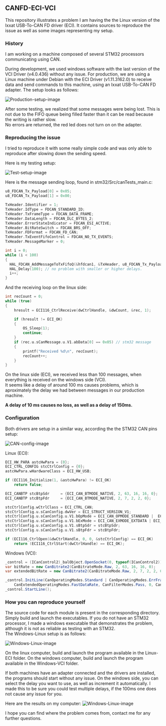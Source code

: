 ## CANFD-ECI-VCI

This repository illustrates a problem I am having the the Linux version of the Ixxat USB-To-CAN FD driver (ECI).
It contains sources to reproduce the issue as well as some images representing my setup.

### History
I am working on a machine composed of several STM32 processors communicating using CAN.

During development, we used windows software with the last version of the VCI Driver (v4.0.436) without any issue.
For production, we are using a Linux machine under Debian with the ECI Driver (v1.11.3162.0) to receive data and send commands to this machine, using an Ixxat USB-To-CAN FD adapter.
The setup looks as follows:

![Production-setup-image](/Images/Ixxat-support-Production-setup.png)

After some testing, we realized that some messages were being lost. This is not due to the FIFO queue being filled faster than it can be read because the writing is rather slow.  
No errors are returned, the red led does not turn on on the adapter.


### Reproducing the issue
I tried to reproduce it with some really simple code and was only able to reproduce after slowing down the sending speed.

Here is my testing setup:  

![Test-setup-image](/Images/Ixxat-support-STM32-Windows-Linux-tests.png)


Here is the message sending loop, found in stm32/Src/canTests_main.c:
````c
u8_FDCAN_Tx_Payload[0] = 0x05;
u8_FDCAN_Tx_Payload[1] = 0x00;

TxHeader.Identifier = 1;
TxHeader.IdType = FDCAN_STANDARD_ID;
TxHeader.TxFrameType = FDCAN_DATA_FRAME;
TxHeader.DataLength = FDCAN_DLC_BYTES_2;
TxHeader.ErrorStateIndicator = FDCAN_ESI_ACTIVE;
TxHeader.BitRateSwitch = FDCAN_BRS_OFF;
TxHeader.FDFormat = FDCAN_FD_CAN;
TxHeader.TxEventFifoControl = FDCAN_NO_TX_EVENTS;
TxHeader.MessageMarker = 0;

int i = 0;
while (i < 100)
{
  HAL_FDCAN_AddMessageToTxFifoQ(&hfdcan1, &TxHeader, u8_FDCAN_Tx_Payload);
  HAL_Delay(100); // no problem with smaller or higher delays.
  i++;
}
````

And the receiving loop on the linux side:
````c
int recCount = 0;
while (true)
{
    hresult = ECI116_CtrlReceive(dwCtrlHandle, &dwCount, &rec, 1);

    if (hresult != ECI_OK)
    {
        OS_Sleep(1);
        continue;
    }
    if (rec.u.sCanMessage.u.V1.abData[0] == 0x05) // stm32 message
    {
        printf("Received %d\n", recCount);
        recCount++;
    }
}
````

On the linux side (ECI), we received less than 100 messages, when everything is received on the windows side (VCI).  
It seems like a delay of around 100 ms causes problems, which is aproximately the delay we had between messages in our production machine.  

__A delay of 10 ms causes no loss, as well as a delay of 150ms.__

### Configuration
Both drivers are setup in a similar way, according the the STM32 CAN pins setup:

![CAN-config-image](/Images/CAN-config.png)

Linux (ECI):
````c
ECI_HW_PARA astcHwPara = {0};
ECI_CTRL_CONFIG stcCtrlConfig = {0};
astcHwPara.wHardwareClass = ECI_HW_USB;

if (ECI116_Initialize(1, &astcHwPara) != ECI_OK)
    return false;

ECI_CANBTP stcBtpSdr     = {ECI_CAN_BTMODE_NATIVE, 2, 63, 16, 16, 0};
ECI_CANBTP stcBtpFdr     = {ECI_CAN_BTMODE_NATIVE, 2, 7, 2, 2, 0};

stcCtrlConfig.wCtrlClass = ECI_CTRL_CAN;
stcCtrlConfig.u.sCanConfig.dwVer = ECI_STRUCT_VERSION_V1;
stcCtrlConfig.u.sCanConfig.u.V1.bOpMode = ECI_CAN_OPMODE_STANDARD |  ECI_CAN_OPMODE_ERRFRAME;
stcCtrlConfig.u.sCanConfig.u.V1.bExMode = ECI_CAN_EXMODE_EXTDATA | ECI_CAN_EXMODE_FASTDATA | ECI_CAN_EXMODE_ISOFD;
stcCtrlConfig.u.sCanConfig.u.V1.sBtpSdr = stcBtpSdr;
stcCtrlConfig.u.sCanConfig.u.V1.sBtpFdr = stcBtpFdr;

if (ECI116_CtrlOpen(&dwCtrlHandle, 0, 0, &stcCtrlConfig) == ECI_OK)
    return (ECI116_CtrlStart(dwCtrlHandle) == ECI_OK);
````

Windows (VCI):
````C#
_control = (ICanControl2)_balObject.OpenSocket(0, typeof(ICanControl2));
var bitRate = new CanBitrate2(CanBitrateMode.Raw, 2, 63, 16, 16, 0);
var extendedBitRate = new CanBitrate2(CanBitrateMode.Raw, 2, 7, 2, 2, 0);

_control.InitLine(CanOperatingModes.Standard | CanOperatingModes.ErrFrame,
    CanExtendedOperatingModes.FastDataRate, CanFilterModes.Pass, 0, CanFilterModes.Pass, 0, bitRate, extendedBitRate);
_control.StartLine();
````

### How you can reproduce yourself

The source code for each module is present in the corresponding directory. Simply build and launch the executables.
If you do not have an STM32 processor, I made a windows executable that demonstrates the problem, although it is not as reliable as testing with an STM32.  
The Windows-Linux setup is as follows:

![Windows-Linux-image](/Images/Ixxat-support-Windows-Linux-Test.png)

On the linux computer, build and launch the program available in the Linux-ECI folder.
On the windows computer, build and launch the program available in the Windows-VCI folder.

If both machines have an adapter connected and the drivers are installed, the programs should start without any issue.
On the windows side, you can select the delay you want to use, as well as increment it automatically. 
I made this to be sure you could test multiple delays, if the 100ms one does not cause any issue for you.

Here are the results on my computer:
![Windows-Linux-image](/Images/TestResults.png)

I hope you can find where the problem comes from, contact me for any further questions.


